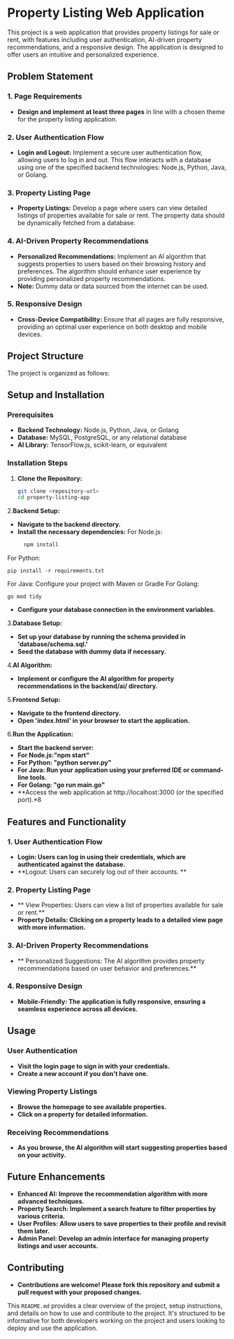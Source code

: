# Property Listing Web Application

This project is a web application that provides property listings for sale or rent, with features including user authentication, AI-driven property recommendations, and a responsive design. The application is designed to offer users an intuitive and personalized experience.

## Problem Statement

### 1. Page Requirements
- **Design and implement at least three pages** in line with a chosen theme for the property listing application.

### 2. User Authentication Flow
- **Login and Logout:** Implement a secure user authentication flow, allowing users to log in and out. This flow interacts with a database using one of the specified backend technologies: Node.js, Python, Java, or Golang.

### 3. Property Listing Page
- **Property Listings:** Develop a page where users can view detailed listings of properties available for sale or rent. The property data should be dynamically fetched from a database.

### 4. AI-Driven Property Recommendations
- **Personalized Recommendations:** Implement an AI algorithm that suggests properties to users based on their browsing history and preferences. The algorithm should enhance user experience by providing personalized property recommendations.
- **Note:** Dummy data or data sourced from the internet can be used.

### 5. Responsive Design
- **Cross-Device Compatibility:** Ensure that all pages are fully responsive, providing an optimal user experience on both desktop and mobile devices.

## Project Structure

The project is organized as follows:




## Setup and Installation

### Prerequisites
- **Backend Technology:** Node.js, Python, Java, or Golang
- **Database:** MySQL, PostgreSQL, or any relational database
- **AI Library:** TensorFlow.js, scikit-learn, or equivalent

### Installation Steps

1. **Clone the Repository:**
   ```bash
   git clone <repository-url>
   cd property-listing-app

2.**Backend Setup:**

- **Navigate to the backend directory.**
- **Install the necessary dependencies:**
  For Node.js:
  ```bash
    npm install
 For Python: 
   
    pip install -r requirements.txt

For Java: Configure your project with Maven or Gradle
For Golang: 
    
    go mod tidy

- **Configure your database connection in the environment variables.**

3.**Database Setup:**

- **Set up your database by running the schema provided in 'database/schema.sql.'**
- **Seed the database with dummy data if necessary.**

4.**AI Algorithm:**

- **Implement or configure the AI algorithm for property recommendations in the backend/ai/ directory.**

5.**Frontend Setup:**

- **Navigate to the frontend directory.**
- **Open 'index.html' in your browser to start the application.**

6.**Run the Application:**

- **Start the backend server:**
- **For Node.js:"npm start"**
- **For Python: "python server.py"**
- **For Java: Run your application using your preferred IDE or command-line tools.**
- **For Golang: "go run main.go"**
- **Access the web application at http://localhost:3000 (or the specified port).*8

 ## Features and Functionality
 ### 1. User Authentication Flow
- **Login: Users can log in using their credentials, which are authenticated against the database.**
- **Logout: Users can securely log out of their accounts. **

### 2. Property Listing Page
  - ** View Properties: Users can view a list of properties available for sale or rent.**
- **Property Details: Clicking on a property leads to a detailed view page with more information.**

### 3. AI-Driven Property Recommendations
- ** Personalized Suggestions: The AI algorithm provides property recommendations based on user behavior and preferences.**

### 4. Responsive Design
- **Mobile-Friendly: The application is fully responsive, ensuring a seamless experience across all devices.**

## Usage
### User Authentication
- **Visit the login page to sign in with your credentials.**
- **Create a new account if you don't have one.**
### Viewing Property Listings
- **Browse the homepage to see available properties.**
- **Click on a property for detailed information.**
### Receiving Recommendations
- **As you browse, the AI algorithm will start suggesting properties based on your activity.**

## Future Enhancements

- **Enhanced AI: Improve the recommendation algorithm with more advanced techniques.**
- **Property Search: Implement a search feature to filter properties by various criteria.**
- **User Profiles: Allow users to save properties to their profile and revisit them later.**
- **Admin Panel: Develop an admin interface for managing property listings and user accounts.**

## Contributing

- **Contributions are welcome! Please fork this repository and submit a pull request with your proposed changes.**


This `README.md` provides a clear overview of the project, setup instructions, and details on how to use and contribute to the project. It's structured to be informative for both developers working on the project and users looking to deploy and use the application.


